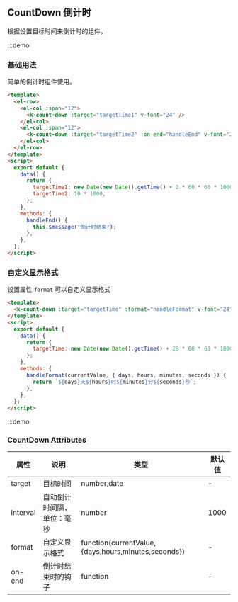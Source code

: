 ## CountDown 倒计时

根据设置目标时间来倒计时的组件。

:::demo

### 基础用法

简单的倒计时组件使用。

```html
<template>
  <el-row>
    <el-col :span="12">
      <k-count-down :target="targetTime1" v-font="24" />
    </el-col>
    <el-col :span="12">
      <k-count-down :target="targetTime2" :on-end="handleEnd" v-font="24" />
    </el-col>
  </el-row>
</template>
<script>
  export default {
    data() {
      return {
        targetTime1: new Date(new Date().getTime() + 2 * 60 * 60 * 1000),
        targetTime2: 10 * 1000,
      };
    },
    methods: {
      handleEnd() {
        this.$message("倒计时结束");
      },
    },
  };
</script>
```

### 自定义显示格式

设置属性 `format` 可以自定义显示格式

```html
<template>
  <k-count-down :target="targetTime" :format="handleFormat" v-font="24" />
</template>
<script>
  export default {
    data() {
      return {
        targetTime: new Date(new Date().getTime() + 26 * 60 * 60 * 1000 + 90 * 1000),
      };
    },
    methods: {
      handleFormat(currentValue, { days, hours, minutes, seconds }) {
        return `${days}天${hours}时${minutes}分${seconds}秒`;
      },
    },
  };
</script>
```

:::demo

### CountDown Attributes

| 属性     | 说明                       | 类型                                                | 默认值 |
| -------- | -------------------------- | --------------------------------------------------- | ------ |
| target   | 目标时间                   | number,date                                         | -      |
| interval | 自动倒计时间隔，单位：毫秒 | number                                              | 1000   |
| format   | 自定义显示格式             | function(currentValue,{days,hours,minutes,seconds}) | -      |
| on-end   | 倒计时结束时的钩子         | function                                            | -      |
